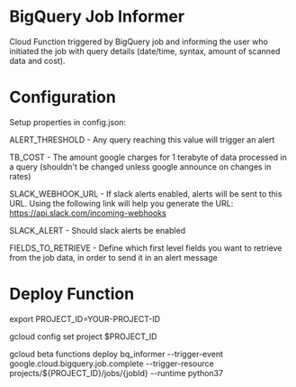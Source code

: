 # BigQuery Job Informer
Cloud Function triggered by BigQuery job and informing the user who initiated the job with query details (date/time, syntax, amount of scanned data and cost).

# Configuration

Setup properties in config.json:

ALERT_THRESHOLD - Any query reaching this value will trigger an alert

TB_COST - The amount google charges for 1 terabyte of data processed in a query (shouldn't be changed unless google announce on changes in rates)

SLACK_WEBHOOK_URL - If slack alerts enabled, alerts will be sent to this URL. Using the following link will help you generate the URL:
https://api.slack.com/incoming-webhooks

SLACK_ALERT - Should slack alerts be enabled

FIELDS_TO_RETRIEVE - Define which first level fields you want to retrieve from the job data, in order to send it in an alert message

# Deploy Function

export PROJECT_ID=YOUR-PROJECT-ID

gcloud config set project $PROJECT_ID

gcloud beta functions deploy bq_informer --trigger-event google.cloud.bigquery.job.complete --trigger-resource projects/${PROJECT_ID}/jobs/{jobId} --runtime python37